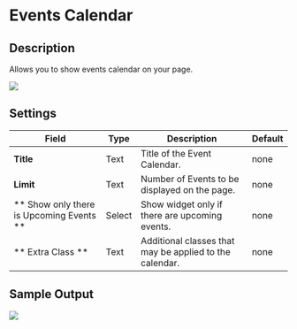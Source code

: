 # Events Calendar

## Description

Allows you to show events calendar on your page.

![](http://transvelo.github.io/docs/bethlehem/images/vc-events-calender-settings.png)

## Settings

| Field | Type | Description | Default
| -- | -- | -- | -- |
| **Title** | Text | Title of the Event Calendar. | none
| **Limit** | Text | Number of Events to be displayed on the page. | none
| ** Show only there is Upcoming Events ** | Select | Show widget only if there are upcoming events. |  none |
| ** Extra Class ** | Text | Additional classes that may be applied to the calendar. | none

## Sample Output

![](http://transvelo.github.io/docs/bethlehem/images/vc-events-calender-output.png)

